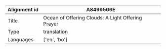 |Alignment id | A8499506E
| --- | --- 
|Title | Ocean of Offering Clouds: A Light Offering Prayer 
|Type | translation
|Languages | ['en', 'bo']